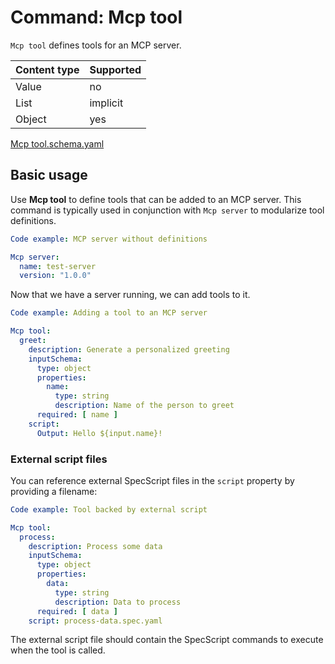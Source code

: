 # Command: Mcp tool

`Mcp tool` defines tools for an MCP server.

| Content type | Supported |
|--------------|-----------|
| Value        | no        |
| List         | implicit  |
| Object       | yes       |

[Mcp tool.schema.yaml](schema/Mcp%20tool.schema.yaml)

## Basic usage

Use **Mcp tool** to define tools that can be added to an MCP server. This command is typically used in conjunction with
`Mcp server` to modularize tool definitions.

```yaml specscript
Code example: MCP server without definitions

Mcp server:
  name: test-server
  version: "1.0.0"
```

Now that we have a server running, we can add tools to it.

```yaml specscript
Code example: Adding a tool to an MCP server

Mcp tool:
  greet:
    description: Generate a personalized greeting
    inputSchema:
      type: object
      properties:
        name:
          type: string
          description: Name of the person to greet
      required: [ name ]
    script:
      Output: Hello ${input.name}!
```

### External script files

You can reference external SpecScript files in the `script` property by providing a filename:

```yaml specscript
Code example: Tool backed by external script

Mcp tool:
  process:
    description: Process some data
    inputSchema:
      type: object
      properties:
        data:
          type: string
          description: Data to process
      required: [ data ]
    script: process-data.spec.yaml
```

The external script file should contain the SpecScript commands to execute when the tool is called.

<!-- yaml specscript
Mcp server:
  name: test-server
  version: "1.0.0"
  stop: true
-->